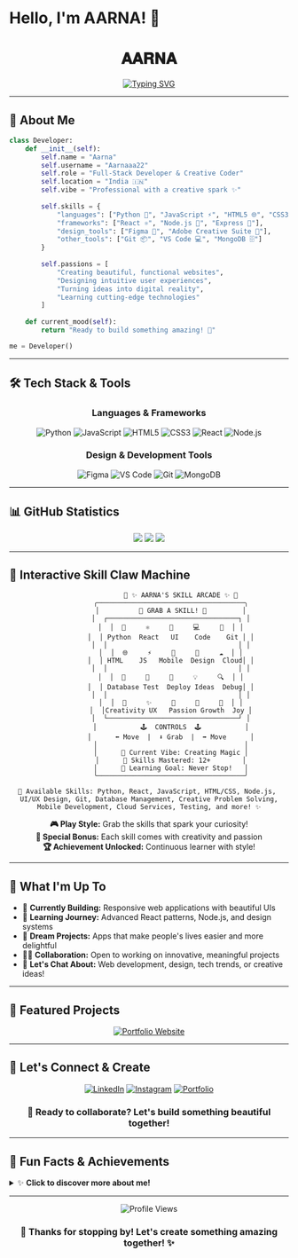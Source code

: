 # Hello, I'm AARNA! 👋

<div align="center">

# 𝐀𝐀𝐑𝐍𝐀

[![Typing SVG](https://readme-typing-svg.herokuapp.com?font=Fira+Code&size=26&duration=3000&pause=1000&color=FF69B4&center=true&vCenter=true&width=700&lines=Full-Stack+Developer+%F0%9F%92%BB;UI%2FUX+Enthusiast+%F0%9F%8E%A8;Creative+Problem+Solver+%E2%9C%A8;Always+Learning+%26+Growing+%F0%9F%8C%B8)](https://git.io/typing-svg)

</div>

---

## 💫 About Me

```python
class Developer:
    def __init__(self):
        self.name = "Aarna"
        self.username = "Aarnaaa22"
        self.role = "Full-Stack Developer & Creative Coder"
        self.location = "India 🇮🇳"
        self.vibe = "Professional with a creative spark ✨"
        
        self.skills = {
            "languages": ["Python 🐍", "JavaScript ⚡", "HTML5 🌐", "CSS3 🎨"],
            "frameworks": ["React ⚛️", "Node.js 🚀", "Express 🔧"],
            "design_tools": ["Figma 🎨", "Adobe Creative Suite 💫"],
            "other_tools": ["Git 📦", "VS Code 💻", "MongoDB 🗄️"]
        }
        
        self.passions = [
            "Creating beautiful, functional websites",
            "Designing intuitive user experiences", 
            "Turning ideas into digital reality",
            "Learning cutting-edge technologies"
        ]
    
    def current_mood(self):
        return "Ready to build something amazing! 🌟"

me = Developer()
```

---

## 🛠️ Tech Stack & Tools

<div align="center">

### Languages & Frameworks
![Python](https://img.shields.io/badge/-Python-FF69B4?style=for-the-badge&logo=python&logoColor=white&labelColor=000)
![JavaScript](https://img.shields.io/badge/-JavaScript-FF1493?style=for-the-badge&logo=javascript&logoColor=white&labelColor=000)
![HTML5](https://img.shields.io/badge/-HTML5-FF69B4?style=for-the-badge&logo=html5&logoColor=white&labelColor=000)
![CSS3](https://img.shields.io/badge/-CSS3-FF1493?style=for-the-badge&logo=css3&logoColor=white&labelColor=000)
![React](https://img.shields.io/badge/-React-FF69B4?style=for-the-badge&logo=react&logoColor=white&labelColor=000)
![Node.js](https://img.shields.io/badge/-Node.js-FF1493?style=for-the-badge&logo=node.js&logoColor=white&labelColor=000)

### Design & Development Tools
![Figma](https://img.shields.io/badge/-Figma-FF69B4?style=for-the-badge&logo=figma&logoColor=white&labelColor=000)
![VS Code](https://img.shields.io/badge/-VS%20Code-FF1493?style=for-the-badge&logo=visual-studio-code&logoColor=white&labelColor=000)
![Git](https://img.shields.io/badge/-Git-FF69B4?style=for-the-badge&logo=git&logoColor=white&labelColor=000)
![MongoDB](https://img.shields.io/badge/-MongoDB-FF1493?style=for-the-badge&logo=mongodb&logoColor=white&labelColor=000)

</div>

---

## 📊 GitHub Statistics

<div align="center">

<img src="https://github-readme-stats.vercel.app/api?username=Aarnaaa22&show_icons=true&theme=radical&hide_border=true&count_private=true&custom_title=✨%20Aarna's%20Coding%20Journey" />

<img src="https://github-readme-stats.vercel.app/api/top-langs/?username=Aarnaaa22&layout=compact&theme=radical&hide_border=true&custom_title=💖%20Favorite%20Languages" />

<img src="https://github-readme-streak-stats.herokuapp.com/?user=Aarnaaa22&theme=radical&hide_border=true" />

</div>

---

## 🎪 Interactive Skill Claw Machine

<div align="center">

```
                🎪 ✨ AARNA'S SKILL ARCADE ✨ 🎪
           ╭─────────────────────────────────────╮
           │          🌟 GRAB A SKILL! 🌟         │
           │  ┌─────────────────────────────────┐ │
           │  │  🐍     ⚛️     🎨     💻     🔧  │ │
           │  │ Python  React   UI    Code    Git │ │
           │  │                                 │ │
           │  │  🌐     ⚡     📱     💫     ☁️  │ │
           │  │ HTML    JS   Mobile  Design  Cloud│ │
           │  │                                 │ │
           │  │  💾     🎯     🚀     💡     🔍  │ │
           │  │ Database Test  Deploy Ideas  Debug│ │
           │  │                                 │ │
           │  │  🌸     ✨     💖     🦋     🌈  │ │
           │  │Creativity UX   Passion Growth  Joy │
           │  └─────────────────────────────────┘ │
           │           🕹️  CONTROLS  🕹️           │
           │      ⬅️ Move  |  ⬇️ Grab  |  ➡️ Move      │
           │                                     │
           │      💫 Current Vibe: Creating Magic │
           │      🎯 Skills Mastered: 12+        │
           │      🌟 Learning Goal: Never Stop!   │
           ╰─────────────────────────────────────╯

🎁 Available Skills: Python, React, JavaScript, HTML/CSS, Node.js, 
UI/UX Design, Git, Database Management, Creative Problem Solving,
Mobile Development, Cloud Services, Testing, and more! ✨
```

**🎮 Play Style:** Grab the skills that spark your curiosity!  
**💫 Special Bonus:** Each skill comes with creativity and passion  
**🏆 Achievement Unlocked:** Continuous learner with style!

</div>

---

## 🌟 What I'm Up To

- 🔮 **Currently Building:** Responsive web applications with beautiful UIs
- 🌱 **Learning Journey:** Advanced React patterns, Node.js, and design systems
- 💫 **Dream Projects:** Apps that make people's lives easier and more delightful  
- 👯‍♀️ **Collaboration:** Open to working on innovative, meaningful projects
- 💬 **Let's Chat About:** Web development, design, tech trends, or creative ideas!

---

## 🚀 Featured Projects

<div align="center">

[![Portfolio Website](https://github-readme-stats.vercel.app/api/pin/?username=Aarnaaa22&repo=Portfolio-Website&theme=radical&hide_border=true&title_color=FF69B4&icon_color=FF1493)](https://github.com/Aarnaaa22/Portfolio-Website)

</div>

---

## 💝 Let's Connect & Create

<div align="center">

[![LinkedIn](https://img.shields.io/badge/💼%20LinkedIn-Let's%20Network-FF69B4?style=for-the-badge&logo=linkedin&logoColor=white&labelColor=000)](https://www.linkedin.com/in/aarna-chopdekar-98b095373/)
[![Instagram](https://img.shields.io/badge/📸%20Instagram-Behind%20the%20Code-FF1493?style=for-the-badge&logo=instagram&logoColor=white&labelColor=000)](https://www.instagram.com/aarnachopdekar/?igsh=MjJkc3Ixb3hvNXRp&utm_source=qr)
[![Portfolio](https://img.shields.io/badge/🌐%20Portfolio-See%20My%20Work-FF69B4?style=for-the-badge&logo=google-chrome&logoColor=white&labelColor=000)](https://aarnaaa22.github.io/Portfolio-Website/)

### 💌 **Ready to collaborate?** Let's build something beautiful together!

</div>

---

## 🎉 Fun Facts & Achievements

<details>
<summary>✨ <strong>Click to discover more about me!</strong></summary>

### 🏆 **Personal Achievements**
- 🌟 Successfully balanced technical skills with creative design thinking  
- 💫 Completed multiple full-stack projects from concept to deployment
- 🎨 Developed an eye for user-friendly interfaces and smooth user experiences
- 📚 Committed to learning something new in tech every week

### 💖 **What Drives Me**
- **Philosophy:** "Good code should be functional AND beautiful"
- **Inspiration:** Creating digital experiences that genuinely help people
- **Goal:** Becoming a well-rounded developer who bridges tech and design
- **Motto:** "Code with purpose, design with heart" 💝

### 🌸 **When I'm Not Coding**
- 🎨 Exploring new design trends and UI inspiration
- 📚 Reading about emerging technologies and best practices  
- 🌱 Working on personal growth and skill development
- ☕ Enjoying a good cup of coffee while planning the next project

</details>

---

<div align="center">

![Profile Views](https://komarev.com/ghpvc/?username=Aarnaaa22&color=FF69B4&style=for-the-badge&label=Profile%20Visitors&labelColor=000)

### 🌟 **Thanks for stopping by! Let's create something amazing together!** ✨

</div>
